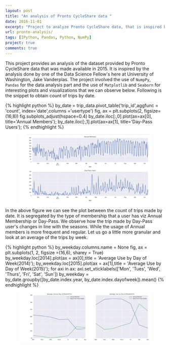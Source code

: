 ```yaml
---
layout: post
title: "An analysis of Pronto CycleShare data "
date: 2016-11-01
excerpt: "Project to analyze Pronto CycleShare data, that is inspired by Jake Vanderplas's analysis methods"
url: pronto-analysis/
tags: [IPython, Pandas, Python, NumPy]
project: true
comments: true
---
```




This project provides an analysis of the dataset provided by Pronto CycleShare data that was made available in 2015. It is inspired by the analysis done by one of the Data Science Fellow's here at University of Washington, Jake Vanderplas. The project involved the use of `NumpPy`, `Pandas` for the data analysis part and the use of `Matplotlib` and `Seaborn` for interesting plots and visualizations that we can observe below. Following is the snippet to obtain count of trips by date. 

{% highlight python %}
by_date = trip_data.pivot_table('trip_id',aggfunc = 'count', index='date',columns ='usertype')
fig, ax = plt.subplots(2, figsize=(16,8))
fig.subplots_adjust(hspace=0.4)
by_date.iloc[:,0].plot(ax=ax[0], title='Annual Members');
by_date.iloc[:,1].plot(ax=ax[1], title='Day-Pass Users');
{% endhighlight %}

<figure>
	<a href="https://github.com/abhi32ag/Pronto-Cycle"><img src="/assets/img/pron1.png"></a>
	
</figure>

In the above figure we can see the plot between the count of trips made by date. It is segregated by the type of membership that a user has viz Annual Membership or Day-Pass. We observe how the trip made by Day-Pass user's changes in line with the seasons. While the usage of Annual members is more frequent and regular. Let us go a little more granular and look at an average of the trips by week. 

{% highlight python %}
by_weekday.columns.name = None
fig, ax = plt.subplots(1, 2, figsize =(16,6), sharey = True)
by_weekday.loc[2014].plot(ax = ax[0],title = 'Average Use by Day of Week(2014)');
by_weekday.loc[2015].plot(ax = ax[1],title = 'Average Use by Day of Week(2015)');
for axi in ax:
    axi.set_xticklabels(['Mon', 'Tues', 'Wed', 'Thurs', 'Fri', 'Sat', 'Sun'])
by_weekday = by_date.groupby([by_date.index.year,
                              by_date.index.dayofweek]).mean()
{% endhighlight %}
<figure>
	<a href="https://github.com/abhi32ag/Pronto-Cycle"><img src="/assets/img/pron2.png"></a>
	
</figure>